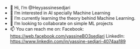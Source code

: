 - 👋 Hi, I’m @Heyyassinesedjari
- 👀 I’m interested in AI specially Machine Learning
- 🌱 I’m currently learning the theory behind Machine Learning.
- 💞️ I’m looking to collaborate on simple ML projects
- 📫 You can reach me on:
  Facebook: https://web.facebook.com/yassineBO3sedjari
  LinkedIn: https://www.linkedin.com/in/yassine-sedjari-4074aa189

<!---
Heyyassinesedjari/Heyyassinesedjari is a ✨ special ✨ repository because its `README.md` (this file) appears on your GitHub profile.
You can click the Preview link to take a look at your changes.
--->
